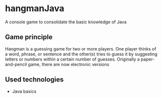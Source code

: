 <h1>hangmanJava</h1>
<p>A console game to consolidate the basic knowledge of Java</p>

<h2>Game principle</h2>

<p>
  Hangman is a guessing game for two or more players. One player thinks of a word, phrase, or sentence and the other(s) tries to guess it by suggesting letters or numbers within a certain     number of guesses. Originally a paper-and-pencil game, there are now electronic versions
</p>

<h2>Used technologies</h2>
<ul>
  <li>Java basics</li>
</ul>
